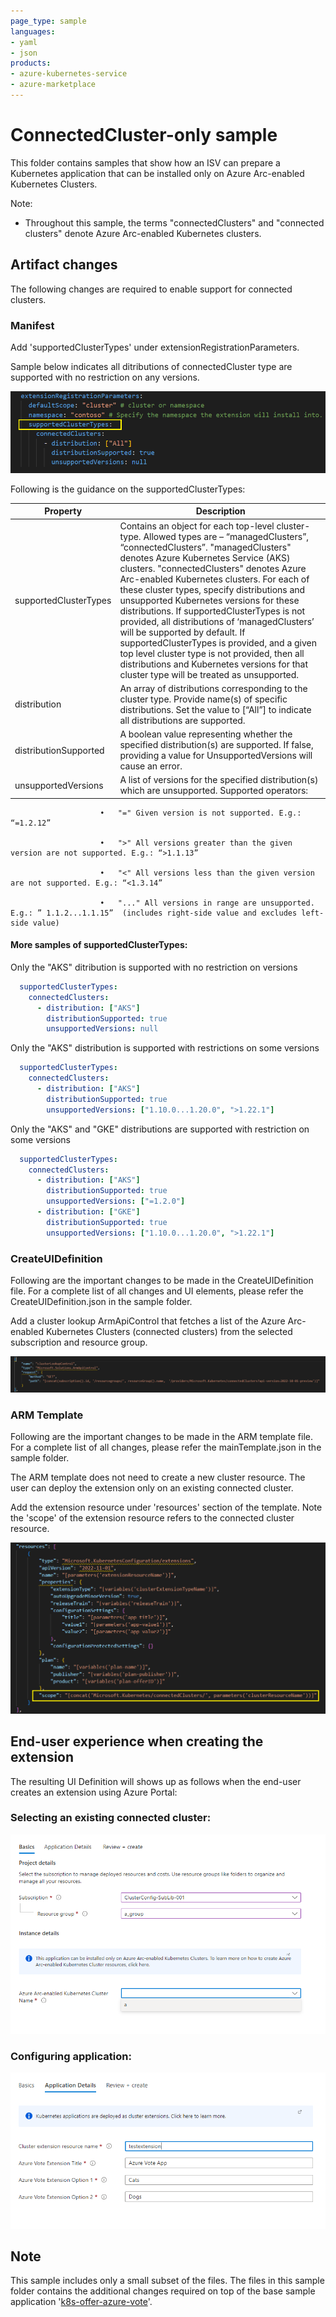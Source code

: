 ```yaml
---
page_type: sample
languages:
- yaml
- json
products:
- azure-kubernetes-service
- azure-marketplace
---
```


# ConnectedCluster-only sample

This folder contains samples that show how an ISV can prepare a Kubernetes application that can be installed only on Azure Arc-enabled Kubernetes Clusters.

Note:
  - Throughout this sample, the terms  "connectedClusters" and "connected clusters" denote Azure Arc-enabled Kubernetes clusters.

## Artifact changes

The following changes are required to enable support for connected clusters.

### Manifest

Add 'supportedClusterTypes' under extensionRegistrationParameters.

Sample below indicates all ditributions of connectedCluster type are supported with no restriction on any versions.



![Alt text](images/Manifest_changes.PNG)

Following is the guidance on the supportedClusterTypes:

| Property      | Description |
| -----------   | ----------- |
| supportedClusterTypes       | Contains an object for each top-level cluster-type. Allowed types are – “managedClusters”, “connectedClusters”. "managedClusters" denotes Azure Kubernetes Service (AKS) clusters. "connectedClusters" denotes Azure Arc-enabled Kubernetes clusters. For each of these cluster types, specify distributions and unsupported Kubernetes versions for these distributions. If supportedClusterTypes is not provided, all distributions of ‘managedClusters’ will be supported by default. If supportedClusterTypes is provided, and a given top level cluster type is not provided, then all distributions and Kubernetes versions for that cluster type will be treated as unsupported. |
| distribution   | An array of distributions  corresponding to the cluster type. Provide name(s) of specific distributions. Set the value to [“All”]  to indicate all distributions are supported. |
| distributionSupported  | A boolean value representing whether the specified distribution(s) are supported. If false, providing a value for UnsupportedVersions will cause an error. |
| unsupportedVersions  | A list of versions for the specified distribution(s) which are unsupported. Supported operators: |

                        •	"=" Given version is not supported. E.g.: “=1.2.12”

                        •	">" All versions greater than the given version are not supported. E.g.: “>1.1.13”

                        •	"<" All versions less than the given version are not supported. E.g.: “<1.3.14”

                        •	"..." All versions in range are unsupported. E.g.: ” 1.1.2...1.1.15”  (includes right-side value and excludes left-side value)

#### More samples of supportedClusterTypes:

Only the "AKS" ditribution is supported with no restriction on versions
``` yaml
  supportedClusterTypes:
    connectedClusters:
      - distribution: ["AKS"]
        distributionSupported: true
        unsupportedVersions: null
```

Only the "AKS" distribution is supported with restrictions on some versions
``` yaml
  supportedClusterTypes:
    connectedClusters:
      - distribution: ["AKS"]
        distributionSupported: true
        unsupportedVersions: ["1.10.0...1.20.0", ">1.22.1"]
```

Only the "AKS" and "GKE" distributions are supported with restriction on some versions
``` yaml
  supportedClusterTypes:
    connectedClusters:
      - distribution: ["AKS"]
        distributionSupported: true
        unsupportedVersions: ["=1.2.0"]
      - distribution: ["GKE"]
        distributionSupported: true
        unsupportedVersions: ["1.10.0...1.20.0", ">1.22.1"]
```
### CreateUIDefinition

Following are the important changes to be made in the CreateUIDefinition file. For a complete list of all changes and UI elements, please refer the CreateUIDefinition.json in the sample folder.

Add a cluster lookup ArmApiControl that fetches a list of the Azure Arc-enabled Kubernetes Clusters (connected clusters) from the selected subscription and resource group.

![Alt text](images/UIDefinition_ClusterLookupControl.PNG)


### ARM Template

Following are the important changes to be made in the ARM template file. For a complete list of all changes, please refer the mainTemplate.json in the sample folder.

The ARM template does not need to create a new cluster resource. The user can deploy the extension only on an existing connected cluster.

Add the extension resource under 'resources' section of the template. Note the 'scope' of the extension resource refers to the connected cluster resource.

![Alt text](images/ARMTemplate_ExtensionResource.PNG)

## End-user experience when creating the extension

The resulting UI Definition will shows up as follows when the end-user creates an extension using Azure Portal:

### Selecting an existing connected cluster:

![Alt text](images/Create_Extension_Basics_ConnectedOnly.PNG)

### Configuring application:

![Alt text](images/Create_Extension_ApplicationDetails_ConnectedOnly.PNG)

## Note
This sample includes only a small subset of the files. The files in this sample folder contains the additional changes required on top of the base sample application '[k8s-offer-azure-vote](../k8s-offer-azure-vote/)'.